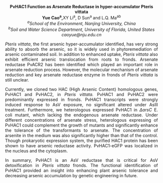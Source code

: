 <center><strong>PvHAC1 Function as Arsenate Reductase in hyper-accumulator Pteris vittata</strong>

<center><strong>Yue Cao<sup>a</sup>,</strong>XY Li<sup>a</sup>, D Sun<sup>a</sup> and L.Q. Ma<sup>ab</sup>

<center><i><sup>a</sup>School of the Environment, Nanjing University, China</i>

<center><i><sup>b</sup>Soil and Water Science Department, University of Florida, United States</i>

<center><i>caoyue@nju.edu.cn</i>

<p style="text-align:justify"><i>Pteris vittata</i>, the first arsenic hyper-accumulator identified, has
very strong ability to absorb the arsenic, so it is widely used in phytoremediation of
arsenic contaminated soil. In addition to enhanced uptake, <i>Pteris
vittata</i> also exhibit efficient arsenic translocation from roots to
fronds. Arsenate reductase PvACR2 has been identified which played an
important role in arsenate reduction process. However, the molecular
mechanism of arsenate reduction and key arsenate reductase enzyme in
fronds of <i>Pteris vittata</i> is still unclear.

<p style="text-align:justify">Currently, we cloned two HAC (High Arsenic Content) homologous genes,
PvHAC1 and PvHAC2, in <i>Pteris vittata.</i> PvHAC1 and PvHAC2 were
predominantly expressed in fronds. PvHAC1 transcripts were strongly
induced response to AsV exposure, no significant altered under AsIII
treatment. Furthermore, we heterologous expressed PvHAC1 in <i>∆arsC</i> E.
coli mutant, which lacking the endogenous arsenate reductase. Under
different concentrations of arsenate stress, heterologous expressing of
PvHAC1 could complement the growth of mutants and significantly enhance
the tolerance of the transformants to arsenate. The concentration of
arsenite in the medium was also significantly higher than that of the
control. Though prokaryotic expression system, the purified HAC1 protein
has been shown to have arsenic reductase activity. PvHAC1-eGFP was
localized in the nucleus and the cytoplasm.

<p style="text-align:justify">In summary, PvHAC1 is an AsV reductase that is critical for AsV
detoxification in <i>Pteris vittata</i> fronds. The functional identification
of PvHAC1 provided an insight into enhancing plant arsenic tolerance and
decreasing arsenic accumulation by genetic engineering in future.
